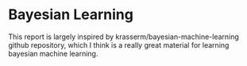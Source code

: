 # Bayesian Learning

This report is largely inspired by krasserm/bayesian-machine-learning github repository, which I think is a really great material for learning bayesian machine learning.  
